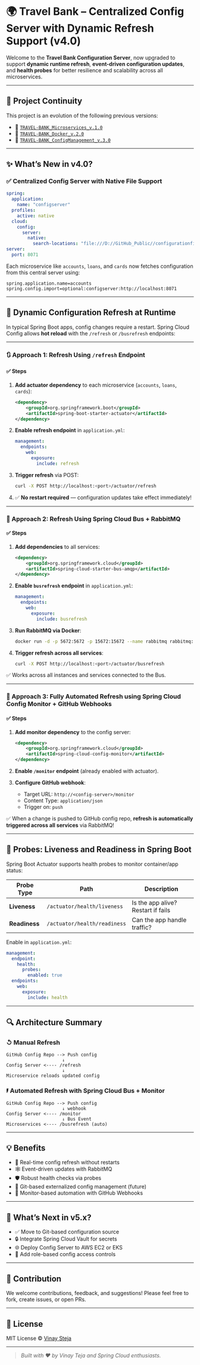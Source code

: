 # 🌍 Travel Bank – Centralized Config Server with Dynamic Refresh Support (v4.0)

Welcome to the **Travel Bank Configuration Server**, now upgraded to support **dynamic runtime refresh**, **event-driven configuration updates**, and **health probes** for better resilience and scalability across all microservices.

---

## 📌 Project Continuity

This project is an evolution of the following previous versions:

* 🔗 [`TRAVEL-BANK_Microservices_v.1.0`](https://github.com/vinaysteja2/TRAVEL-BANK_Micorservices_v_1.git)
* 🔗 [`TRAVEL-BANK_Docker_v.2.0`](https://github.com/vinaysteja2/TRAVEL-BANK_Docker_v_2.git)
* 🔗 [`TRAVEL-BANK_ConfigManagement_v.3.0`](https://github.com/vinaysteja2/Travel-Bank_Config_Management_v_3.git)

---

## ✨ What’s New in v4.0?

### ✅ Centralized Config Server with Native File Support

```yaml
spring:
  application:
    name: "configserver"
  profiles:
    active: native
  cloud:
    config:
      server:
        native:
          search-locations: "file:///D://GitHub_Public//configurationfiles"
server:
  port: 8071
```

Each microservice like `accounts`, `loans`, and `cards` now fetches configuration from this central server using:

```properties
spring.application.name=accounts
spring.config.import=optional:configserver:http://localhost:8071
```

---

## 🔄 Dynamic Configuration Refresh at Runtime

In typical Spring Boot apps, config changes require a restart. Spring Cloud Config allows **hot reload** with the `/refresh` or `/busrefresh` endpoints:

---

### 🔃 Approach 1: Refresh Using `/refresh` Endpoint

#### ✅ Steps

1. **Add actuator dependency** to each microservice (`accounts`, `loans`, `cards`):

   ```xml
   <dependency>
       <groupId>org.springframework.boot</groupId>
       <artifactId>spring-boot-starter-actuator</artifactId>
   </dependency>
   ```

2. **Enable refresh endpoint** in `application.yml`:

   ```yaml
   management:
     endpoints:
       web:
         exposure:
           include: refresh
   ```

3. **Trigger refresh** via POST:

   ```bash
   curl -X POST http://localhost:<port>/actuator/refresh
   ```

4. ✅ **No restart required** — configuration updates take effect immediately!

---

### 📱 Approach 2: Refresh Using Spring Cloud Bus + RabbitMQ

#### ✅ Steps

1. **Add dependencies** to all services:

   ```xml
   <dependency>
       <groupId>org.springframework.cloud</groupId>
       <artifactId>spring-cloud-starter-bus-amqp</artifactId>
   </dependency>
   ```

2. **Enable `busrefresh` endpoint** in `application.yml`:

   ```yaml
   management:
     endpoints:
       web:
         exposure:
           include: busrefresh
   ```

3. **Run RabbitMQ via Docker**:

   ```bash
   docker run -d -p 5672:5672 -p 15672:15672 --name rabbitmq rabbitmq:management
   ```

4. **Trigger refresh across all services**:

   ```bash
   curl -X POST http://localhost:<port>/actuator/busrefresh
   ```

✅ Works across all instances and services connected to the Bus.

---

### 🔔 Approach 3: Fully Automated Refresh using Spring Cloud Config Monitor + GitHub Webhooks

#### ✅ Steps

1. **Add monitor dependency** to the config server:

   ```xml
   <dependency>
       <groupId>org.springframework.cloud</groupId>
       <artifactId>spring-cloud-config-monitor</artifactId>
   </dependency>
   ```

2. **Enable `/monitor` endpoint** (already enabled with actuator).

3. **Configure GitHub webhook**:

   * Target URL: `http://<config-server>/monitor`
   * Content Type: `application/json`
   * Trigger on: `push`

✅ When a change is pushed to GitHub config repo, **refresh is automatically triggered across all services** via RabbitMQ!

---

## 📶 Probes: Liveness and Readiness in Spring Boot

Spring Boot Actuator supports health probes to monitor container/app status:

| Probe Type    | Path                         | Description                        |
| ------------- | ---------------------------- | ---------------------------------- |
| **Liveness**  | `/actuator/health/liveness`  | Is the app alive? Restart if fails |
| **Readiness** | `/actuator/health/readiness` | Can the app handle traffic?        |

Enable in `application.yml`:

```yaml
management:
  endpoint:
    health:
      probes:
        enabled: true
  endpoints:
    web:
      exposure:
        include: health
```

---

## 🔍 Architecture Summary

### ↺ Manual Refresh

```
GitHub Config Repo --> Push config
                     ↓
Config Server <---- /refresh
                     ↓
Microservice reloads updated config
```

### 🖡 Automated Refresh with Spring Cloud Bus + Monitor

```
GitHub Config Repo --> Push config
                     ↓ webhook
Config Server <---- /monitor
                     ↓ Bus Event
Microservices <---- /busrefresh (auto)
```

---

## 💡 Benefits

* 🔄 Real-time config refresh without restarts
* 🕸️ Event-driven updates with RabbitMQ
* 🛡️ Robust health checks via probes
* 📆 Git-based externalized config management (future)
* 🤖 Monitor-based automation with GitHub Webhooks

---

## 🚀 What’s Next in v5.x?

* ✅ Move to Git-based configuration source
* 🔒 Integrate Spring Cloud Vault for secrets
* 🌐 Deploy Config Server to AWS EC2 or EKS
* 🔐 Add role-based config access controls

---

## 🙌 Contribution

We welcome contributions, feedback, and suggestions!
Please feel free to fork, create issues, or open PRs.

---

## 📜 License

MIT License © [Vinay Steja](https://github.com/vinaysteja2)

---

> *Built with ❤️ by Vinay Teja and Spring Cloud enthusiasts.*
